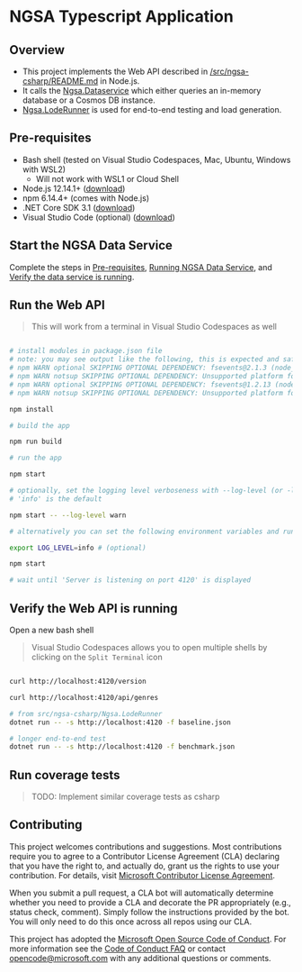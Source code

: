 # NGSA Typescript Application

## Overview

- This project implements the Web API described in [/src/ngsa-csharp/README.md](https://github.com/retaildevcrews/ngsa/blob/main/src/ngsa-csharp/README.md) in Node.js.
- It calls the [Ngsa.Dataservice](https://github.com/retaildevcrews/ngsa/tree/main/src/ngsa-csharp/Ngsa.DataService) which either queries an in-memory database or a Cosmos DB instance.
- [Ngsa.LodeRunner](https://github.com/retaildevcrews/ngsa/tree/main/src/ngsa-csharp/Ngsa.LodeRunner) is used for end-to-end testing and load generation.

## Pre-requisites

- Bash shell (tested on Visual Studio Codespaces, Mac, Ubuntu, Windows with WSL2)
  - Will not work with WSL1 or Cloud Shell
- Node.js 12.14.1+ ([download](https://nodejs.org/en/download/))
- npm 6.14.4+ (comes with Node.js)
- .NET Core SDK 3.1 ([download](https://dotnet.microsoft.com/download))
- Visual Studio Code (optional) ([download](https://code.visualstudio.com/download))

## Start the NGSA Data Service

Complete the steps in [Pre-requisites](https://github.com/retaildevcrews/ngsa/blob/main/src/ngsa-csharp/README.md#pre-requisites), [Running NGSA Data Service](https://github.com/retaildevcrews/ngsa/blob/main/src/ngsa-csharp/README.md#running-ngsa-data-service), and [Verify the data service is running](https://github.com/retaildevcrews/ngsa/blob/main/src/ngsa-csharp/README.md#verify-the-data-service-is-running).

## Run the Web API

> This will work from a terminal in Visual Studio Codespaces as well

```bash

# install modules in package.json file
# note: you may see output like the following, this is expected and safe to ignore
# npm WARN optional SKIPPING OPTIONAL DEPENDENCY: fsevents@2.1.3 (node_modules/chokidar/node_modules/fsevents):
# npm WARN notsup SKIPPING OPTIONAL DEPENDENCY: Unsupported platform for fsevents@2.1.3: wanted {"os":"darwin","arch":"any"} (current: {"os":"linux","arch":"x64"})
# npm WARN optional SKIPPING OPTIONAL DEPENDENCY: fsevents@1.2.13 (node_modules/fsevents):
# npm WARN notsup SKIPPING OPTIONAL DEPENDENCY: Unsupported platform for fsevents@1.2.13: wanted {"os":"darwin","arch":"any"} (current: {"os":"linux","arch":"x64"})

npm install

# build the app

npm run build

# run the app

npm start

# optionally, set the logging level verboseness with --log-level (or -l)
# 'info' is the default

npm start -- --log-level warn

# alternatively you can set the following environment variables and run without command line args

export LOG_LEVEL=info # (optional)

npm start

# wait until 'Server is listening on port 4120' is displayed

```

## Verify the Web API is running

Open a new bash shell

> Visual Studio Codespaces allows you to open multiple shells by clicking on the `Split Terminal` icon

```bash

curl http://localhost:4120/version

curl http://localhost:4120/api/genres

# from src/ngsa-csharp/Ngsa.LodeRunner
dotnet run -- -s http://localhost:4120 -f baseline.json

# longer end-to-end test
dotnet run -- -s http://localhost:4120 -f benchmark.json

```

## Run coverage tests

> TODO: Implement similar coverage tests as csharp

## Contributing

This project welcomes contributions and suggestions.  Most contributions require you to agree to a
Contributor License Agreement (CLA) declaring that you have the right to, and actually do, grant us
the rights to use your contribution. For details, visit [Microsoft Contributor License Agreement](https://cla.opensource.microsoft.com).

When you submit a pull request, a CLA bot will automatically determine whether you need to provide
a CLA and decorate the PR appropriately (e.g., status check, comment). Simply follow the instructions
provided by the bot. You will only need to do this once across all repos using our CLA.

This project has adopted the [Microsoft Open Source Code of Conduct](https://opensource.microsoft.com/codeofconduct/).
For more information see the [Code of Conduct FAQ](https://opensource.microsoft.com/codeofconduct/faq/) or
contact [opencode@microsoft.com](mailto:opencode@microsoft.com) with any additional questions or comments.
